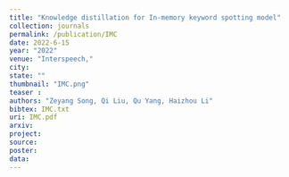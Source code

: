 ```yaml
---
title: "Knowledge distillation for In-memory keyword spotting model"
collection: journals
permalink: /publication/IMC
date: 2022-6-15
year: "2022"
venue: "Interspeech,"
city: 
state: ""
thumbnail: "IMC.png"
teaser : 
authors: "Zeyang Song, Qi Liu, Qu Yang, Haizhou Li"
bibtex: IMC.txt
uri: IMC.pdf
arxiv: 
project: 
source: 
poster: 
data:
---
```

